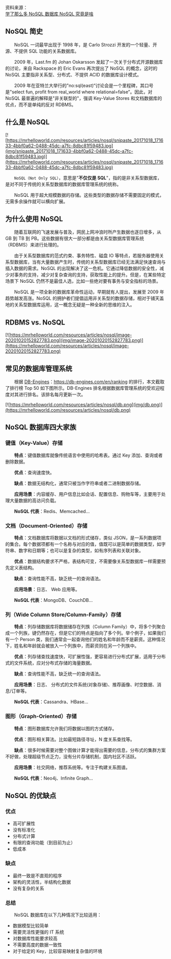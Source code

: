 资料来源：<br/>
[学了那么多 NoSQL 数据库 NoSQL 究竟是啥](https://mrhelloworld.com/nosql/)<br/>

## NoSQL 简史

　　NoSQL 一词最早出现于 1998 年，是 Carlo Strozzi 开发的一个轻量、开源、不提供 SQL 功能的关系数据库。

　　2009 年，Last.fm 的 Johan Oskarsson 发起了一次关于分布式开源数据库的讨论，来自 Rackspace 的 Eric Evans 再次提出了 NoSQL 的概念，这时的 NoSQL 主要指非关系型、分布式、不提供 ACID 的数据库设计模式。

　　2009 年在亚特兰大举行的"no:sql(east)“讨论会是一个里程碑，其口号是"select fun, profit from real_world where relational=false”。因此，对 NoSQL 最普遍的解释是"非关联型的"，强调 Key-Value Stores 和文档数据库的优点，而不是单纯的反对 RDBMS。

## 什么是 NoSQL

[![https://mrhelloworld.com/resources/articles/nosql/snipaste_20171018_171633-4bbf0a62-0488-45dc-a7fc-8dbc81f59483.jpg](img/snipaste_20171018_171633-4bbf0a62-0488-45dc-a7fc-8dbc81f59483.jpg)](https://mrhelloworld.com/resources/articles/nosql/snipaste_20171018_171633-4bbf0a62-0488-45dc-a7fc-8dbc81f59483.jpg)

　　`NoSQL（Not Only SQL）`，意思是"**不仅仅是 SQL**"，指的是非关系型数据库，是对不同于传统的关系型数据库的数据库管理系统的统称。

　　NoSQL 用于超大规模数据的存储。这些类型的数据存储不需要固定的模式，无需多余操作就可以横向扩展。

## 为什么使用 NoSQL

　　随着互联网的飞速发展与普及，网民上网冲浪时所产生数据也逐日增多，从 GB 到 TB 到 PB。这些数据有很大一部分都是由关系型数据库管理系统（RDBMS）来进行处理的。

　　由于关系型数据库的范式约束、事务特性、磁盘 IO 等特点，若服务器使用关系型数据库，当有大量数据产生时，传统的关系型数据库已经无法满足快速查询与插入数据的需求。NoSQL 的出现解决了这一危机。它通过降低数据的安全性，减少对事务的支持，减少对复杂查询的支持，获取性能上的提升。但是，在某些特定场景下 NoSQL 仍然不是最佳人选，比如一些绝对要有事务与安全指标的场景。

　　NoSQL 是一项全新的数据库革命性运动，早期就有人提出，发展至 2009 年趋势越发高涨。NoSQL 的拥护者们提倡运用非关系型的数据存储，相对于铺天盖地的关系型数据库运用，这一概念无疑是一种全新的思维的注入。

## RDBMS vs. NoSQL　

[![https://mrhelloworld.com/resources/articles/nosql/image-20201020152827783.png](img/image-20201020152827783.png)](https://mrhelloworld.com/resources/articles/nosql/image-20201020152827783.png)

## 常见的数据库管理系统

　　根据 [DB-Engines](https://db-engines.com/en/ranking)：https://db-engines.com/en/ranking 的排行，本文截取了排行榜 Top 50 如下图所示。DB-Engines 排名根据数据库管理系统的受欢迎程度对其进行排名。该排名每月更新一次。

[![https://mrhelloworld.com/resources/articles/nosql/db.png](img/db.png)](https://mrhelloworld.com/resources/articles/nosql/db.png)

## NoSQL 数据库四大家族　　

### 键值（Key-Value）存储

　　**特点**：键值数据库就像传统语言中使用的哈希表。通过 Key 添加、查询或者删除数据。

　　**优点**：查询速度快。

　　**缺点**：数据无结构化，通常只被当作字符串或者二进制数据存储。

　　**应用场景**：内容缓存、用户信息比如会话、配置信息、购物车等，主要用于处理大量数据的高访问负载。

　　**NoSQL 代表**：Redis、Memcached…

### 文档（Document-Oriented）存储

　　**特点**：文档数据库将数据以文档的形式储存，类似 JSON，是一系列数据项的集合。每个数据项都有一个名称与对应的值，值既可以是简单的数据类型，如字符串、数字和日期等；也可以是复杂的类型，如有序列表和关联对象。

　　**优点**：数据结构要求不严格，表结构可变，不需要像关系型数据库一样需要预先定义表结构。

　　**缺点**：查询性能不高，缺乏统一的查询语法。

　　**应用场景**：日志、 Web 应用等。

　　**NoSQL 代表**：MongoDB、CouchDB…

### 列（Wide Column Store/Column-Family）存储

　　**特点**：列存储数据库将数据储存在列族（Column Family）中，将多个列聚合成一个列族，键仍然存在，但是它们的特点是指向了多个列。举个例子，如果我们有一个 Person 类，我们通常会一起查询他们的姓名和年龄而不是薪资。这种情况下，姓名和年龄就会被放入一个列族中，而薪资则在另一个列族中。

　　**优点**：列存储查找速度快，可扩展性强，更容易进行分布式扩展，适用于分布式的文件系统，应对分布式存储的海量数据。

　　**缺点**：查询性能不高，缺乏统一的查询语法。

　　**应用场景**：日志、 分布式的文件系统(对象存储)、推荐画像、时空数据、消息/订单等。

　　**NoSQL 代表**：Cassandra、HBase…

### 图形（Graph-Oriented）存储

　　**特点**：图形数据库允许我们将数据以图的方式储存。

　　**优点**：图形相关算法。比如最短路径寻址，N 度关系查找等。

　　**缺点**：很多时候需要对整个图做计算才能得出需要的信息，分布式的集群方案不好做，处理超级节点乏力，没有分片存储机制，国内社区不活跃。

　　**应用场景**：社交网络，推荐系统等。专注于构建关系图谱。

　　**NoSQL 代表**：Neo4j、Infinite Graph…

## NoSQL 的优缺点　

### 优点

- 高可扩展性
- 没有标准化
- 分布式计算
- 有限的查询功能（到目前为止）
- 低成本

### 缺点

- 最终一致是不直观的程序
- 架构的灵活性，半结构化数据
- 没有复杂的关系

### 总结

　　NoSQL 数据库在以下几种情况下比较适用：

- 数据模型比较简单
- 需要灵活性更强的 IT 系统
- 对数据库性能要求较高
- 不需要高度的数据一致性
- 对于给定的 Key，比较容易映射复杂值的环境